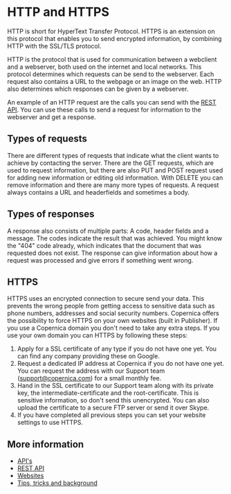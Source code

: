 # HTTP and HTTPS

HTTP is short for HyperText Transfer Protocol. HTTPS is an extension on this 
protocol that enables you to send encrypted information, by combining HTTP 
with the SSL/TLS protocol.

HTTP is the protocol that is used for communication between a webclient 
and a webserver, both used on the internet and local networks. This protocol 
determines which requests can be send to the webserver. Each request also 
contains a URL to the webpage or an image on the web. HTTP also determines 
which responses can be given by a webserver.

An example of an HTTP request are the calls you can send with the [REST API](./restv2/rest-api). 
You can use these calls to send a request for information to the webserver 
and get a response.

## Types of requests

There are different types of requests that indicate what the client 
wants to achieve by contacting the server. There are the GET requests, which 
are used to request information, but there are also PUT and POST request 
used for adding new information or editing old information. With DELETE 
you can remove information and there are many more types of requests. 
A request always contains a URL and headerfields and sometimes a body.

## Types of responses

A response also consists of multiple parts: A code, header fields and 
a message. The codes indicate the result that was achieved. You might 
know the "404" code already, which indicates that the document that 
was requested does not exist. The response can give information about 
how a request was processed and give errors if something went wrong.

## HTTPS

HTTPS uses an encrypted connection to secure send your data. 
This prevents the wrong people from getting access to sensitive data 
such as phone numbers, addresses and social security numbers. Copernica 
offers the possibility to force HTTPS on your own websites (built in 
Publisher). If you use a Copernica domain you don't need to take 
any extra steps. If you use your own domain you can HTTPS by following 
these steps:

1. Apply for a SSL certificate of any type if you do not have one yet. You can find any company providing these on Google.
2. Request a dedicated IP address at Copernica if you do not have one yet. You can request the address with our Support team (support@copernica.com) for a small monthly fee.
3. Hand in the SSL certificate to our Support team along with its private key, the intermediate-certificate and the root-certificate. This is sensitive information, so don't send this unencrypted. You can also upload the certificate to a secure FTP server or send it over Skype.
4. If you have completed all previous steps you can set your website settings to use HTTPS.

## More information

* [API's](./apis)
* [REST API](./restv2/rest-api)
* [Websites](./websites)
* [Tips, tricks and background](./tips-and-tricks)
